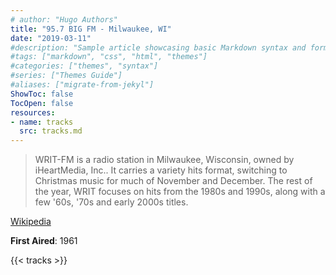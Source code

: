 ```yaml
---
# author: "Hugo Authors"
title: "95.7 BIG FM - Milwaukee, WI"
date: "2019-03-11"
#description: "Sample article showcasing basic Markdown syntax and formatting for HTML elements."
#tags: ["markdown", "css", "html", "themes"]
#categories: ["themes", "syntax"]
#series: ["Themes Guide"]
#aliases: ["migrate-from-jekyl"]
ShowToc: false
TocOpen: false
resources:
- name: tracks
  src: tracks.md
---
```


> WRIT-FM is a radio station in Milwaukee, Wisconsin, owned by iHeartMedia, Inc.. It carries a variety hits format, switching to Christmas music for much of November and December. The rest of the year, WRIT focuses on hits from the 1980s and 1990s, along with a few '60s, '70s and early 2000s titles.

[Wikipedia](https://en.wikipedia.org/wiki/WRIT-FM)

**First Aired**: 1961

{{< tracks >}}
